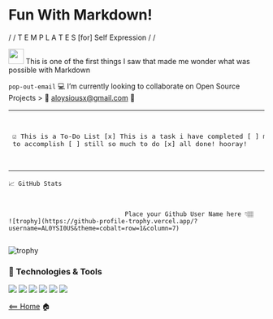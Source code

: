# Fun With Markdown!

/ /  T E M P L A T E S   [for] Self Expression / /

<img src="https://raw.githubusercontent.com/MartinHeinz/MartinHeinz/master/wave.gif" width="30px"> This is one of the first things I saw that made me wonder what was possible with Markdown

`pop-out-email` :computer: I’m currently looking to collaborate on Open Source Projects > :email: [aloysiousx@gmail.com](mailto:aloysiousx@gmail.com) :email:


<table><tr><td>
<pre>
 
☑️ This is a To-Do List
[x] This is a task i have completed
[ ] much to accomplish
[ ] still so much to do
[x] all done! hooray!


 
 
</pre>
</td></tr></table>



````
📈 GitHub Stats 



                                Place your Github User Name here 👇🏽
![trophy](https://github-profile-trophy.vercel.app/?username=AL0YSI0US&theme=cobalt=row=1&column=7)
                                                        
````
![trophy](https://github-profile-trophy.vercel.app/?username=AL0YSI0US&theme=cobalt=row=1&column=7)


### 🔧 Technologies & Tools
![](https://img.shields.io/badge/OS-Linux-informational?style=flat&logo=linux&logoColor=white&color=2bbc8a) ![](https://img.shields.io/badge/Shell-Bash-informational?style=flat&logo=gnu-bash&logoColor=white&color=2bbc8a)  ![](https://img.shields.io/badge/Code-Vue-informational?style=flat&logo=vue.js&logoColor=white&color=2bbc8a) ![](https://img.shields.io/badge/Tools-Docker-informational?style=flat&logo=docker&logoColor=white&color=2bbc8a) ![](https://img.shields.io/badge/Tools-Red_Hat_OpenShift-informational?style=flat&logo=red-hat-open-shift&logoColor=white&color=2bbc8a) ![](https://img.shields.io/badge/Tools-Kubernetes-informational?style=flat&logo=kubernetes&logoColor=white&color=2bbc8a)

[<== Home](README.md) 🏠
